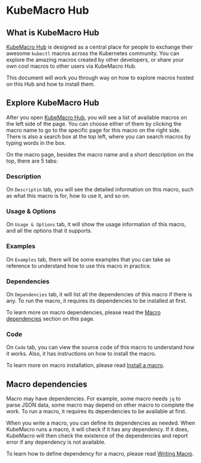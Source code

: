 # KubeMacro Hub

## What is KubeMacro Hub

[KubeMacro Hub](https://morningspace.github.io/kubemacro-hub/) is designed as a central place for people to exchange their awesome `kubectl` macros across the Kubernetes community. You can explore the amazing macros created by other developers, or share your own cool macros to other users via KubeMacro Hub.

This document will work you through way on how to explore macros hosted on this Hub and how to install them.

## Explore KubeMacro Hub

After you open [KubeMacro Hub](https://morningspace.github.io/kubemacro-hub/), you will see a list of available macros on the left side of the page. You can choose either of them by clicking the macro name to go to the specific page for this macro on the right side. There is also a search box at the top left, where you can search macros by typing words in the box.

On the macro page, besides the macro name and a short description on the top, there are 5 tabs:

<!-- tabs:start -->

### **Description**

On `Descriptin` tab, you will see the detailed information on this macro, such as what this macro is for, how to use it, and so on.

### **Usage & Options**

On `Usage & Options` tab, it will show the usage information of this macro, and all the options that it supports.

### **Examples**

On `Examples` tab, there will be some examples that you can take as reference to understand how to use this macro in practice.

### **Dependencies**

On `Dependencies` tab, it will list all the dependencies of this macro if there is any. To run the macro, it requires its dependencies to be installed at first.

To learn more on macro dependencies, please read the [Macro dependencies](#macro-dependencies) section on this page.

### **Code**

On `Code` tab, you can view the source code of this macro to understand how it works. Also, it has instructions on how to install the macro.

To learn more on macro installation, please read [Install a macro](installation.md#install-a-macro).

<!-- tabs:end -->

## Macro dependencies

Macro may have dependencies. For example, some macro needs `jq` to parse JSON data, some macro may depend on other macro to complete the work. To run a macro, it requires its dependencies to be available at first.

When you write a macro, you can define its dependencies as needed. When KubeMacro runs a macro, it will check if it has any dependency. If it does, KubeMacro will then check the existence of the dependencies and report error if any dependency is not available.

To learn how to define dependency for a macro, please read [Writing Macro](wrint-macro.md).
